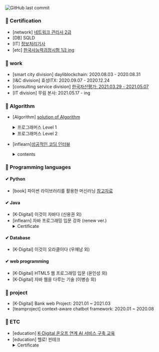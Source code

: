 ![GitHub last commit](https://img.shields.io/github/last-commit/pakseulhee/Today-I-Learned)
### 📜 Certification
- [network] [네트워크 관리사 2급](https://seulhee030.tistory.com/category/%E2%96%B6%20%EC%9E%90%EA%B2%A9%EC%A6%9D/%EB%84%A4%ED%8A%B8%EC%9B%8C%ED%81%AC%20%EA%B4%80%EB%A6%AC%EC%82%AC%202%EA%B8%89)
- [DB] SQLD
- [IT] [정보처리기사](https://seulhee030.tistory.com/category/%E2%96%B6%20%EC%9E%90%EA%B2%A9%EC%A6%9D/%EC%A0%95%EB%B3%B4%EC%B2%98%EB%A6%AC%EA%B8%B0%EC%82%AC)
- [etc] [한국사능력검정시험 1급 ing](https://seulhee030.tistory.com/category/%E2%96%B6%20%EC%9E%90%EA%B2%A9%EC%A6%9D/%ED%95%9C%EA%B5%AD%EC%82%AC%EB%8A%A5%EB%A0%A5%EA%B2%80%EC%A0%95%EC%8B%9C%ED%97%98)

### 👔 work
- [smart city division] dayliblockchain: 2020.08.03 - 2020.08.31
- [I&C division] 효성ITX: 2020.09.07 - 2020.12.24
- [consulting service division] [한국자산평가: 2021.03.29 - 2021.05.07](https://github.com/pakseulhee/Korea-Asset-Pricing)
- [IT division] 무림 본사: 2021.05.17 - ing

### 📕 Algorithm
   - [Algorithm] [solution of Algorithm](https://seulhee030.tistory.com/category/%E2%96%B6%20Algorithm%20solving)
      <details><summary>프로그래머스 Level 1</summary>
   
         - 두개 뽑아서 더하기

         - 모든 레코드 조회하기

         - 최댓값 구하기

         - 완주하지 못한 선수

         - 모의고사

         - K번째수

         - 2016년

         - 가운데 글자 가져오기

         - 역순 정렬하기

         - 문자열 내 망므대로 정렬하기

         - 서울에서 김서방 찾기

         - 동물의 아이디와 이름

         - 제일 작은 수 제거하기

         - 정수 제곱근 판별

         - 자릿수 더하기

         - 어린 동물 찾기

         - 약수의 합

         - 문자열을 정수로 바꾸기

         - 소수 찾기

         - 아픈동물 찾기

         - 하샤드 수

         - 여러 기준으로 정렬하기

         - 이름이 없는 동물의 아이디

         - 행렬의 덧셈

         - 이름이 있는 동물의 아이디

         - 상위 n개 레코드

         - 체육복

         - 카펫
         
         - 평균구하기

         - 콜라츠 추측

     </details>

     <details><summary>프로그래머스 Level 2</summary>

         - 주식가격

         - 프린터

         - 기능개발

         - 124 나라의 숫자

         - 더 맵게

         - 가장 큰 수

         - 피보나치 수

         - 최솟값 만들기

         - 타겟 넘버

         - 중성화 여부 파악하기

         - 이름에 el 들어가는 동물 찾기

         - 루시와 엘라 찾기

         - 동명 동물 수 찾기

         - NULL 처리하기

         - 중복 제거하기

         - 고양이와 개는 몇 마리 있을까

         - 동물 수 구하기

         - 큰 수 만들기

     </details>
  
   - [inflearn][성공적인 코딩 인터뷰](https://github.com/pakseulhee/coding-interview.git)
      <details><summary>contents</summary>
   
      - 객체지향 프로그래밍 (OOP) 개념

      - 빅오 표기법(Big O Notation)

      - 정렬 (sort)
      </details>



### 📙 Programming languages
      
#### ✔ Python
- [book] 파이썬 라이브러리를 활용한 머신러닝 [참고자료](https://github.com/pakseulhee/introduction_to_ml_with_python)


#### ✔ Java
- [K-Digital] 이것이 자바다 (신용권 외)
- [inflearn] 자바 프로그래밍 입문 강좌 (renew ver.) <details><summary>Certificate</summary>
   <img width="569" alt="캡처" src="https://user-images.githubusercontent.com/55427048/104747960-80a4ea80-5794-11eb-845f-1a3c44aec882.PNG">
  </details>
  
  
#### ✔ Database
- [K-Digital] 이것이 오라클이다 (우재남 외)


#### ✔ web programming
- [K-Digital] HTML5 웹 프로그래밍 입문 (윤인성 외)
- [K-Digital] 자바 웹을 다루는 기술 (이병승 외)



### 📒 project
- [K-Digital] Bank web Project: 2021.01 ~ 2021.03
- [teamproject] context-aware chatbot framework: 2020.01 ~ 2020.08
 


### 📗 ETC
- [education] [K-Digital 온오프 연계 AI 서비스 구축 교육](https://github.com/pakseulhee/K-Digital-lecture)
- [education] 헬로! 핀테크 <details><summary>Certificate</summary>
    <img width="279" alt="1" src="https://user-images.githubusercontent.com/55427048/104749424-273dbb00-5796-11eb-8961-8bb427cc4d5a.PNG">
  </details>
